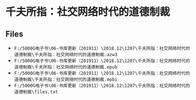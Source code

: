 # 千夫所指：社交网络时代的道德制裁

## Files

- `F:/5000G电子书\06-书库更新（201911）\2018.12\1207\千夫所指：社交网络时代的道德制裁\千夫所指：社交网络时代的道德制裁.azw3`
- `F:/5000G电子书\06-书库更新（201911）\2018.12\1207\千夫所指：社交网络时代的道德制裁\千夫所指：社交网络时代的道德制裁.epub`
- `F:/5000G电子书\06-书库更新（201911）\2018.12\1207\千夫所指：社交网络时代的道德制裁\千夫所指：社交网络时代的道德制裁.mobi`
- `F:/5000G电子书\06-书库更新（201911）\2018.12\1207\千夫所指：社交网络时代的道德制裁\files.txt`
